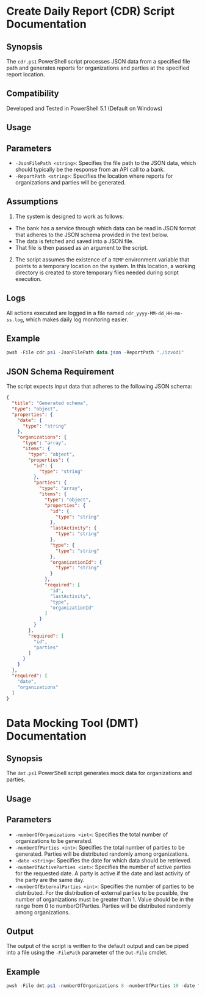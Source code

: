 # Create Daily Report (CDR) Script Documentation

## Synopsis
The `cdr.ps1` PowerShell script processes JSON data from a specified file path and generates reports for organizations and parties at the specified report location.

## Compatibility
Developed and Tested in PowerShell 5.1 (Default on Windows)

## Usage

## Parameters
- `-JsonFilePath <string>`: Specifies the file path to the JSON data, which should typically be the response from an API call to a bank.
- `-ReportPath <string>`: Specifies the location where reports for organizations and parties will be generated.

## Assumptions

1. The system is designed to work as follows:
  - The bank has a service through which data can be read in JSON format that adheres to the JSON schema provided in the text below.
  - The data is fetched and saved into a JSON file.
  - That file is then passed as an argument to the script.
2. The script assumes the existence of a `TEMP` environment variable that points to a temporary location on the system. In this location, a working directory is created to store temporary files needed during script execution.

## Logs
All actions executed are logged in a file named `cdr_yyyy-MM-dd_HH-mm-ss.log`, which makes daily log monitoring easier.

## Example
```powershell
pwsh -File cdr.ps1 -JsonFilePath data.json -ReportPath "./izvodi"
```

## JSON Schema Requirement
The script expects input data that adheres to the following JSON schema:

```json
{
  "title": "Generated schema",
  "type": "object",
  "properties": {
    "date": {
      "type": "string"
    },
    "organizations": {
      "type": "array",
      "items": {
        "type": "object",
        "properties": {
          "id": {
            "type": "string"
          },
          "parties": {
            "type": "array",
            "items": {
              "type": "object",
              "properties": {
                "id": {
                  "type": "string"
                },
                "lastActivity": {
                  "type": "string"
                },
                "type": {
                  "type": "string"
                },
                "organizationId": {
                  "type": "string"
                }
              },
              "required": [
                "id",
                "lastActivity",
                "type",
                "organizationId"
              ]
            }
          }
        },
        "required": [
          "id",
          "parties"
        ]
      }
    }
  },
  "required": [
    "date",
    "organizations"
  ]
}
```

# Data Mocking Tool (DMT) Documentation

## Synopsis
The `dmt.ps1` PowerShell script generates mock data for organizations and parties.

## Usage

## Parameters
- `-numberOfOrganizations <int>`: Specifies the total number of organizations to be generated.
- `-numberOfParties <int>`: Specifies the total number of parties to be generated. Parties will be distributed randomly among organizations.
- `-date <string>`: Specifies the date for which data should be retrieved.
- `-numberOfActiveParties <int>`: Specifies the number of active parties for the requested date. A party is active if the date and last activity of the party are the same day.
- `-numberOfExternalParties <int>`: Specifies the number of parties to be distributed. For the distribution of external parties to be possible, the number of organizations must be greater than 1. Value should be in the range from 0 to numberOfParties. Parties will be distributed randomly among organizations.

## Output
The output of the script is written to the default output and can be piped into a file using the `-FilePath` parameter of the `Out-File` cmdlet.

## Example
```powershell
pwsh -File dmt.ps1 -numberOfOrganizations 8 -numberOfParties 10 -date "2024-02-02" -numberOfActiveParties 5 -numberOfExternalParties 4 | Out-File -FilePath test.json
```
